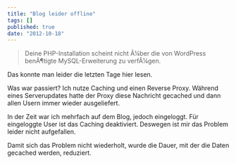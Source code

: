 ```yaml
---
title: "Blog leider offline"
tags: []
published: true
date: "2012-10-18"
---
```


> Deine PHP-Installation scheint nicht Ã¼ber die von WordPress benÃ¶tigte MySQL-Erweiterung zu verfÃ¼gen.

Das konnte man leider die letzten Tage hier lesen.

Was war passiert? Ich nutze Caching und einen Reverse Proxy. Während eines Serverupdates hatte der Proxy diese Nachricht gecached und dann allen Usern immer wieder ausgeliefert.

In der Zeit war ich mehrfach auf dem Blog, jedoch eingeloggt. Für eingeloggte User ist das Caching deaktiviert. Deswegen ist mir das Problem leider nicht aufgefallen.

Damit sich das Problem nicht wiederholt, wurde die Dauer, mit der die Daten gecached werden, reduziert.

